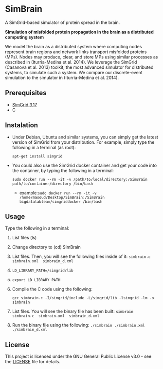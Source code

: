 # SimBrain
A SimGrid-based simulator of protein spread in the brain.

**Simulation of misfolded protein propagation in the brain as a distributed computing system**

We model the brain as a distributed system where computing nodes represent brain regions
and network links transport misfolded proteins (MPs). Nodes may produce, clear, and store MPs
using similar processes as described in (Iturria-Medina et al. 2014). We leverage the SimGrid
(Casanova et al. 2013) toolkit, the most advanced simulator for distributed systems, to simulate
such a system. We compare our discrete-event simulation to the simulator in (Iturria-Medina et
al. 2014).

## Prerequisites

* [SimGrid 3.17](http://simgrid.gforge.inria.fr)
* C

## Instalation

* Under Debian, Ubuntu and similar systems, you can simply get the latest version of SimGrid from your distribution. For example, simply type the following in a terminal (as root):

  `apt-get install simgrid`

* You could also use the SimGrid docker container and get your code into the container, by typing the following in a terminal:

  `sudo docker run --rm -it -v /path/to/local/directory:/SimBrain path/to/container/directory /bin/bash`

  * example:`sudo docker run --rm -it -v /home/masoud/Desktop/SimBrain:/SimBrain bigdatalabteam/simgriddocker /bin/bash`

## Usage

Type the following in a terminal:

1. List files (ls)
2. Change directory to (cd) SimBrain
3. List files. Then, you will see the following files inside of it: `simbrain.c  simbrain.xml  simbrain_d.xml`
4. `LD_LIBRARY_PATH=/simgrid/lib`
5. `export LD_LIBRARY_PATH`
6. Compile the C code using the following:

    `gcc simbrain.c -I/simgrid/include -L/simgrid/lib -lsimgrid -lm -o simbrain`

7. List files. You will see the binary file has been built: `simbrain  simbrain.c  simbrain.xml  simbrain_d.xml`
8. Run the binary file using the following: `./simbrain ./simbrain.xml ./simbrain_d.xml`

## License

This project is licensed under the GNU General Public License v3.0 - see the [LICENSE](https://github.com/ma5oud180/SimBrain/blob/master/LICENSE) file for details.	
